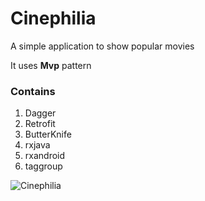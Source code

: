 # Cinephilia
A simple application to show popular movies

It uses **Mvp** pattern

### Contains
1. Dagger
2. Retrofit
3. ButterKnife
4. rxjava
5. rxandroid
6. taggroup

![Cinephilia](https://dl2.pushbulletusercontent.com/Lqqkfh1l6jx8jjxE7ZbT3kRBe6oQwvAx/Screenshot_2016-12-08-03-46-59.png)

